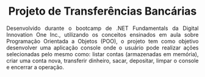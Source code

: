 <h1 align='center'>Projeto de Transferências Bancárias</h1>

<p align='justify'>Desenvolvido durante o bootcamp de .NET Fundamentals da Digital Innovation One Inc., utilizando os conceitos ensinados em aula sobre Programação Orientada a Objetos (POO), o projeto tem como objetivo desenvolver uma aplicação console onde o usuário pode realizar ações selecionadas pelo mesmo como: listar contas (armazenadas em memória), criar uma conta nova, transferir dinheiro, sacar, depositar, limpar o console e encerrar a operação.</p>
